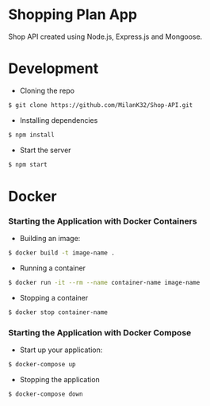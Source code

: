 # Shopping Plan App

Shop API created using Node.js, Express.js and Mongoose.

# Development

- Cloning the repo

```bash
$ git clone https://github.com/MilanK32/Shop-API.git
```

- Installing dependencies

```bash
$ npm install
```

- Start the server

```bash
$ npm start
```

# Docker

### Starting the Application with Docker Containers

- Building an image:

```bash
$ docker build -t image-name .
```

- Running a container

```bash
$ docker run -it --rm --name container-name image-name
```

- Stopping a container

```bash
$ docker stop container-name
```

### Starting the Application with Docker Compose

- Start up your application:

```bash
$ docker-compose up
```

- Stopping the application

```bash
$ docker-compose down
```
